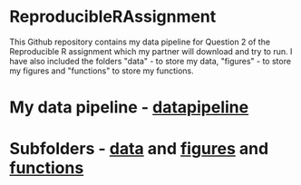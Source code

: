 # ReproducibleRAssignment

This Github repository contains my data pipeline for Question 2 of the Reproducible R assignment which my partner will download and try to run. I have also included the folders "data" - to store my data, "figures" - to store my figures and "functions" to store my functions.  

# My data pipeline - [datapipeline](https://github.com/mountainsandwhales/ReproducibleRAssignment/blob/main/Question2.Rmd)  
# Subfolders - [data](https://github.com/mountainsandwhales/ReproducibleRAssignment/tree/main/data) and [figures](https://github.com/mountainsandwhales/ReproducibleRAssignment/tree/main/figures) and [functions](https://github.com/mountainsandwhales/ReproducibleRAssignment/tree/main/functions)
